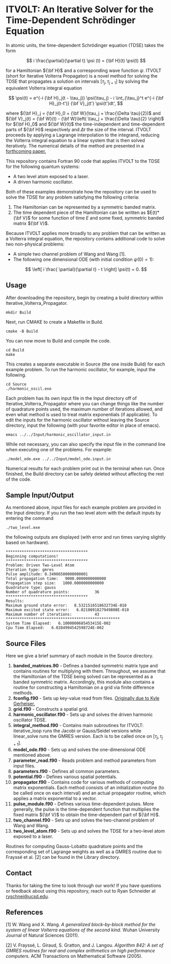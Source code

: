 # ITVOLT: An Iterative Solver for the Time-Dependent Schrödinger Equation
In atomic units, the time-dependent Schrödinger equation (TDSE) takes the form

$$ i \frac{\partial}{\partial t} \psi (t) = {\bf H}(t) \psi(t) $$

for a Hamiltonian ${\bf H}$ and a corresponding wave function $\psi$. ITVOLT (short for Iterative Volterra Propagator) is a novel method for solving the TDSE that propagates a solution on intervals $[\tau_j, \tau_{j+1}]$ by solving the equivalent Volterra integral equation

$$ \psi(t) = e^{-i {\bf H}_j(t - \tau_j)} \psi(\tau_j) - i \int_{\tau_j}^t e^{-i {\bf H}_j(t-t')} {\bf V}_j(t') \psi(t')dt', $$ 

where ${\bf H}_j = {\bf H}_0 + {\bf W}(\tau_j + \frac{\Delta \tau}{2})$ and ${\bf V}_j(t) = {\bf W}(t) - {\bf W}\left( \tau_j + \frac{\Delta \tau}{2} \right)$ for ${\bf H}_0$ and ${\bf W}(t)$ the time-independent and time-dependent parts of ${\bf H}$ respectively and $\Delta \tau$ the size of the interval. ITVOLT proceeds by applying a Lagrange interpolation to the integrand, reducing the Volterra integral equation to a linear system that is then solved iteratively. The numerical details of the method are presented in a [forthcoming paper.](https://arxiv.org/abs/2210.15677)

This repository contains Fortran 90 code that applies ITVOLT to the TDSE for the following quantum systems:
 * A two level atom exposed to a laser.
 * A driven harmonic oscillator.
 
Both of these examples demonstrate how the repository can be used to solve the TDSE for any problem satisfying the following criteria:
1. The Hamiltonian can be represented by a symmetric banded matrix.
2. The time dependent piece of the Hamiltonian can be written as $E(t)*{\bf V}$ for some function of time $E$ and some fixed, symmetric banded matrix ${\bf V}$.

Because ITVOLT applies more broadly to any problem that can be written as a Volterra integral equation, the repository contains additional code to solve two non-physical problems:
 * A simple two channel problem of Wang and Wang [1].
 * The following one dimensional ODE (with initial condition $\psi(0) = 1$):
 
 $$ \left[ i \frac{ \partial}{\partial t} - t \right] \psi(t) = 0. $$

## Usage
After downloading the repository, begin by creating a build directory within Iterative_Volterra_Propagator.
```
mkdir Build
```
Next, run CMAKE to create a Makefile in Build.
```
cmake -B Build
```
You can now move to Build and compile the code.
```
cd Build
make
```
This creates a separate executable in Source (the one inside Build) for each example problem. To run the harmonic oscillator, for example, input the following.

```
cd Source
./harmonic_oscil.exe
```

Each problem has its own input file in the Input directory off of Iterative_Volterra_Propagator where you can change things like the number of quadrature points used, the maximum number of iterations allowed, and even what method is used to treat matrix exponentials (if applicable). To edit the inputs for the harmonic oscillator without leaving the Source directory, input the following (with your favorite editor in place of emacs).

```
emacs ../../Input/harmonic_oscillator_input.in
```
While not necessary, you can also specify the input file in the command line when executing one of the problems. For example:

```
./model_ode.exe ../../Input/model_ode.input.in
```

Numerical results for each problem print out in the terminal when run. Once finished, the Build directory can be safely deleted without affecting the rest of the code.

## Sample Input/Output
As mentioned above, input files for each example problem are provided in the Input directory. If you run the two level atom with the default inputs by entering the command
```
./two_level.exe
```
the following outputs are displayed (with error and run times varying slightly based on hardware).

```
************************************
Beginning computations!
************************************
Problem: Driven Two-Level Atom
Iteration type: gmres
Pulse amplitude: 0.34906500000000001
Total propagation time:   9000.0000000000000
Propagation step size:   1000.0000000000000
Quadrature type: gauss
Number of quadrature points:           36
************************************
Results:
Maximum ground state error:   8.5321516518632734E-010
Maximum excited state error:   6.0210891827949808E-010
Maximum number of iterations:          43
**************************************************
System Time Elapsed:   6.1000000685453415E-002
Cpu Time Elapsed:   6.0284994542598724E-002
```

## Source Files
Here we give a brief summary of each module in the Source directory.
1. **banded_matrices.90** - Defines a banded symmetric matrix type and contains routines for multiplying with them. Throughout, we assume that the Hamiltonian of the TDSE being solved can be represented as a banded symmetric matrix. Accordingly, this module also contains a routine for constructing a Hamiltonian on a grid via finite difference methods.
2. **fconfig.f90** - Sets up key-value read from files. [Originally due to Kyle Gerheiser.](https://github.com/kgerheiser/fconfig)
3. **grid.f90** - Constructs a spatial grid.
4. **harmonic_oscillator.f90** - Sets up and solves the driven harmonic oscillator TDSE.
5. **integral_method.f90** - Contains main subroutines for ITVOLT: iterative_loop runs the Jacobi or Gauss/Seidel versions while linear_solve runs the GMRES version. Each is to be called once on $[\tau_j, \tau_{j+1}]$.
6. **model_ode.f90** - Sets up and solves the one-dimensional ODE mentioned above.
7. **parameter_read.f90** - Reads problem and method parameters from input files.
8. **parameters.f90** - Defines all common parameters.
9. **potential.f90** - Defines various spatial potentials.
10. **propagator.f90** - Contains code for various methods of computing matrix exponentials. Each method consists of an initialization routine (to be called once on each interval) and an actual propagator routine, which applies a matrix exponential to a vector.
11. **pulse_module.f90** - Defines various time-dependent pulses. More generally, the pulse is the time-dependent function that multiplies the fixed matrix ${\bf V}$ to obtain the time-dependent part of ${\bf H}$.
12. **two_channel.f90** - Sets up and solves the two-channel problem of Wang and Wang.
13. **two_level_atom.f90** - Sets up and solves the TDSE for a two-level atom exposed to a laser. 

Routines for computing Gauss-Lobatto quadrature points and the corresponding set of Lagrange weights as well as a GMRES routine due to Frayssé et al. [2] can be found in the Library directory.

## Contact
Thanks for taking the time to look through our work! If you have questions or feedback about using this repository, reach out to Ryan Schneider at ryschnei@ucsd.edu.

## References
<a id="1">[1]</a> 
W. Wang and X. Wang. *A generalized block-by-block method for the system of linear Volterra equations of the second kind.* Wuhan University Journal of Natural Sciences (2011). 


<a id="2">[2]</a> 
V. Frayssé, L. Giraud, S. Gratton, and J. Langou. *Algorithm 842: A set of GMRES routines for real and complex arithmetics on high performance computers.* ACM Transactions on Mathematical Software  (2005).


